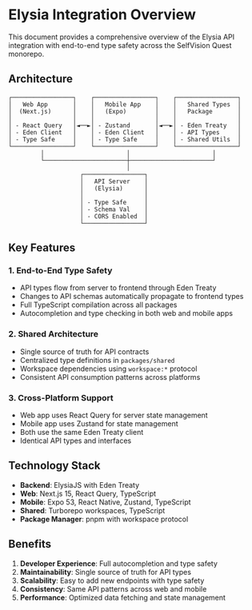 # Elysia Integration Overview

This document provides a comprehensive overview of the Elysia API integration with end-to-end type safety across the SelfVision Quest monorepo.

## Architecture

```
┌─────────────────┐    ┌─────────────────┐    ┌─────────────────┐
│   Web App       │    │   Mobile App    │    │   Shared Types  │
│  (Next.js)      │    │   (Expo)        │    │   Package       │
│                 │    │                 │    │                 │
│ - React Query   │◄──►│ - Zustand       │◄──►│ - Eden Treaty   │
│ - Eden Client   │    │ - Eden Client   │    │ - API Types     │
│ - Type Safe     │    │ - Type Safe     │    │ - Shared Utils  │
└─────────────────┘    └─────────────────┘    └─────────────────┘
         │                       │                       │
         └───────────────────────┼───────────────────────┘
                                 │
                    ┌─────────────────┐
                    │   API Server    │
                    │   (Elysia)      │
                    │                 │
                    │ - Type Safe     │
                    │ - Schema Val    │
                    │ - CORS Enabled  │
                    └─────────────────┘
```

## Key Features

### 1. End-to-End Type Safety
- API types flow from server to frontend through Eden Treaty
- Changes to API schemas automatically propagate to frontend types
- Full TypeScript compilation across all packages
- Autocompletion and type checking in both web and mobile apps

### 2. Shared Architecture
- Single source of truth for API contracts
- Centralized type definitions in `packages/shared`
- Workspace dependencies using `workspace:*` protocol
- Consistent API consumption patterns across platforms

### 3. Cross-Platform Support
- Web app uses React Query for server state management
- Mobile app uses Zustand for state management
- Both use the same Eden Treaty client
- Identical API types and interfaces

## Technology Stack

- **Backend**: ElysiaJS with Eden Treaty
- **Web**: Next.js 15, React Query, TypeScript
- **Mobile**: Expo 53, React Native, Zustand, TypeScript
- **Shared**: Turborepo workspaces, TypeScript
- **Package Manager**: pnpm with workspace protocol

## Benefits

1. **Developer Experience**: Full autocompletion and type safety
2. **Maintainability**: Single source of truth for API types
3. **Scalability**: Easy to add new endpoints with type safety
4. **Consistency**: Same API patterns across web and mobile
5. **Performance**: Optimized data fetching and state management